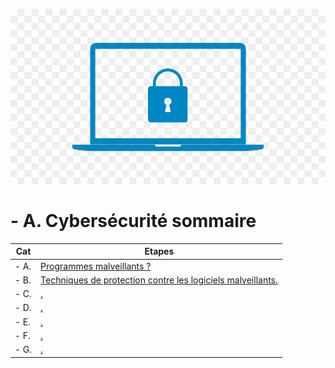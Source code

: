 <a name="balise_00"></a>
![Apache_logo](./images/Cybersécurité_logo.jpg)

# - A. Cybersécurité sommaire

| Cat | Etapes |
|------|------|
| - A. | [Programmes malveillants ?](Programmes_malveillants.md) |
| - B. | [Techniques de protection contre les logiciels malveillants.](#Techniques_de_protection_contre_les_logiciels_malveillants.md) |
| - C. | [.](#balise_03) |
| - D. | [.](#balise_02) |
| - E. | [.](#balise_03) |
| - F. | [.](#balise_02) |
| - G. | [.](#balise_03) |

